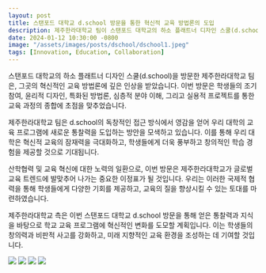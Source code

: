```yaml
---
layout: post
title: 스탠포드 대학교 d.school 방문을 통한 혁신적 교육 방법론의 도입
description: 제주한라대학교 팀이 스탠포드 대학교의 하소 플래트너 디자인 스쿨(d.school)을 방문하여 혁신적인 교육 방법론을 배우고 새로운 아이디어와 영감을 얻어왔습니다.
date: 2024-01-12 10:30:00 -0800
image: "/assets/images/posts/dschool/dschool1.jpeg"
tags: [Innovation, Education, Collaboration]
---
```


스탠포드 대학교의 하소 플래트너 디자인 스쿨(d.school)을 방문한 제주한라대학교 팀은, 그곳의 혁신적인 교육 방법론에 깊은 인상을 받았습니다. 이번 방문은 학생들의 조기 참여, 윤리적 디자인, 특화된 방법론, 심층적 분야 이해, 그리고 실용적 프로젝트를 통한 교육 과정의 종합에 초점을 맞추었습니다.

제주한라대학교 팀은 d.school의 독창적인 접근 방식에서 영감을 얻어 우리 대학의 교육 프로그램에 새로운 통찰력을 도입하는 방안을 모색하고 있습니다. 이를 통해 우리 대학은 혁신적 교육의 잠재력을 극대화하고, 학생들에게 더욱 풍부하고 창의적인 학습 경험을 제공할 것으로 기대됩니다.

산학협력 및 교육 혁신에 대한 노력의 일환으로, 이번 방문은 제주한라대학교가 글로벌 교육 트렌드에 발맞추어 나가는 중요한 이정표가 될 것입니다. 우리는 이러한 국제적 협력을 통해 학생들에게 다양한 기회를 제공하고, 교육의 질을 향상시킬 수 있는 토대를 마련하였습니다.

제주한라대학교 측은 이번 스탠포드 대학교 d.school 방문을 통해 얻은 통찰력과 지식을 바탕으로 학교 교육 프로그램에 혁신적인 변화를 도모할 계획입니다. 이는 학생들의 창의력과 비판적 사고를 강화하고, 미래 지향적인 교육 환경을 조성하는 데 기여할 것입니다.

<div class="gallery-box">
  <div class="gallery">
    <img src="/assets/images/posts/dschool/dschool2.jpeg" loading="lazy">
    <img src="/assets/images/posts/dschool/dschool3.jpeg" loading="lazy">
    <img src="/assets/images/posts/dschool/dschool4.jpeg" loading="lazy">
    <img src="/assets/images/posts/dschool/dschool5.jpeg" loading="lazy">
  </div>
</div>
